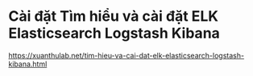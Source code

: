 # Cài đặt Tìm hiểu và cài đặt ELK Elasticsearch Logstash Kibana
 
https://xuanthulab.net/tim-hieu-va-cai-dat-elk-elasticsearch-logstash-kibana.html

